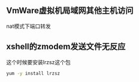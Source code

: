 ## VmWare虚拟机局域网其他主机访问

nat模式下端口转发


## xshell的zmodem发送文件无反应

这个时候要安装lrzsz这个包

```bash
yum -y install lrzsz
```

